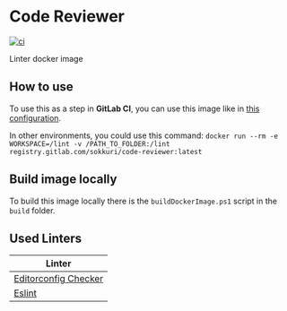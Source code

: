 # Code Reviewer
[![ci](https://gitlab.com/sokkuri/Code-Reviewer/badges/master/pipeline.svg?style=flat)](https://gitlab.com/sokkuri/Code-Reviewer/-/commits/master)

Linter docker image

## How to use
To use this as a step in **GitLab CI**, you can use this image like in [this configuration](https://gitlab.com/sokkuri/CI/-/blob/master/.gitlab/ci/linter.gitlab-ci.yml).

In other environments, you could use this command: `docker run --rm -e WORKSPACE=/lint -v /PATH_TO_FOLDER:/lint registry.gitlab.com/sokkuri/code-reviewer:latest`

## Build image locally
To build this image locally there is the `buildDockerImage.ps1` script in the `build` folder.

## Used Linters
| Linter                                                                               |
| ------------------------------------------------------------------------------------ |
| [Editorconfig Checker](https://github.com/editorconfig-checker/editorconfig-checker) |
| [Eslint](https://github.com/eslint/eslint)                                           |
